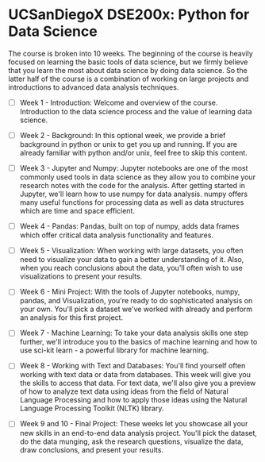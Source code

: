 # UCSanDiegoX DSE200x: Python for Data Science

The course is broken into 10 weeks.  The beginning of the course is heavily focused on learning the basic tools of data science, but we firmly believe that you learn the most about data science by doing data science.  So the latter half of the course is a combination of working on large projects and introductions to advanced data analysis techniques.

- [ ] Week 1 - Introduction:  Welcome and overview of the course.  Introduction to the data science process and the value of learning data science.

- [ ] Week 2 - Background:  In this optional week, we provide a brief background in python or unix to get you up and running.  If you are already familiar with python and/or unix, feel free to skip this content.

- [ ] Week 3 - Jupyter and Numpy:  Jupyter notebooks are one of the most commonly used tools in data science as they allow you to combine your research notes with the code for the analysis.  After getting started in Jupyter, we'll learn how to use numpy for data analysis.  numpy offers many useful functions for processing data as well as data structures which are time and space efficient.

- [ ] Week 4 - Pandas:  Pandas, built on top of numpy,  adds data frames which offer critical data analysis functionality and features.

- [ ] Week 5 - Visualization:  When working with large datasets, you often need to visualize your data to gain a better understanding of it. Also, when you reach conclusions about the data, you'll often wish to use visualizations to present your results.

- [ ] Week 6 - Mini Project:  With the tools of Jupyter notebooks, numpy, pandas, and Visualization, you're ready to do sophisticated analysis on your own.  You'll pick a dataset we've worked with already and perform an analysis for this first project.

- [ ] Week 7 - Machine Learning:  To take your data analysis skills one step further, we'll introduce you to the basics of machine learning and how to use sci-kit learn - a powerful library for machine learning.

- [ ] Week 8 - Working with Text and Databases:  You'll find yourself often working with text data or data from databases.  This week will give you the skills to access that data.  For text data, we'll also give you a preview of how to analyze text data using ideas from the field of Natural Language Processing and how to apply those ideas using the Natural Language Processing Toolkit (NLTK) library.

- [ ] Week 9 and 10 - Final Project:  These weeks let you showcase all your new skills in an end-to-end data analysis project.  You'll pick the dataset, do the data munging, ask the research questions, visualize the data, draw conclusions, and present your results. 
